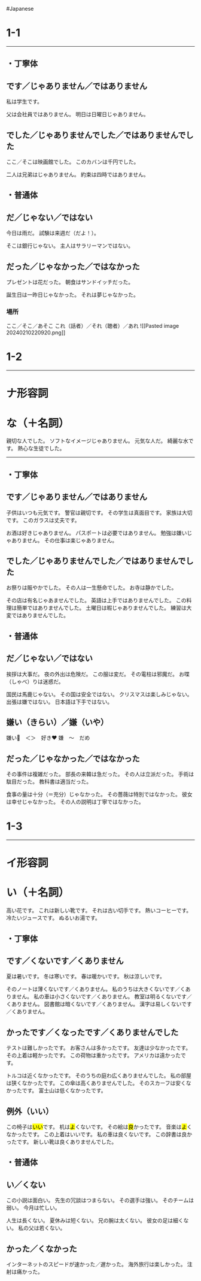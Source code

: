 #Japanese

# 1-1
---

## ・丁寧体

## です／じゃありません／ではありません

私は学生です。

父は会社員ではありません。
明日は日曜日じゃありません。

## でした／じゃありませんでした／ではありませんでした

ここ／そこは映画館でした。
このカバンは千円でした。

二人は兄弟はじゃありません。
約束は四時ではありません。

## ・普通体

## だ／じゃない／ではない

今日は雨だ。
試験は来週だ（だよ！）。

そこは銀行じゃない。
主人はサラリーマンではない。

## だった／じゃなかった／ではなかった

プレゼントは花だった。
朝食はサンドイッチだった。

誕生日は一昨日じゃなかった。
それは夢じゃなかった。

### 場所

ここ／そこ／あそこ
これ（話者）／それ（聴者）／あれ
![[Pasted image 20240210220920.png]]


# 1-2
---

# ナ形容詞

# な（＋名詞）

親切な人でした。
ソフトなイメージじゃありません。
元気な人だ。
綺麗な水です。
熱心な生徒でした。

---

## ・丁寧体

## です／じゃありません／ではありません

子供はいつも元気です。
警官は親切です。
その学生は真面目です。
家族は大切です。
このガラスは丈夫です。

お酒は好きじゃありません。
パスポートは必要ではありません。
勉強は嫌いじゃありません。
その仕事は楽じゃありません。

## でした／じゃありませんでした／ではありませんでした

お祭りは賑やかでした。
その人は一生懸命でした。
お寺は静かでした。

その店は有名じゃあませんでした。
英語は上手ではありませんでした。
この料理は簡単ではありませんでした。
土曜日は暇じゃありませんでした。
練習は大変ではありませんでした。

## ・普通体

## だ／じゃない／ではない

挨拶は大事だ。
夜の外出は危険だ。
この服は変だ。
その電柱は邪魔だ。
お喋（しゃべ）りは迷惑だ。

国民は馬鹿じゃない。
その国は安全ではない。
クリスマスは楽しみじゃない。
出張は嫌ではない。
日本語は下手ではない。

## 嫌い（きらい）／嫌（いや）

嫌い🤢　＜＞　好き❤️
嫌　〜　だめ

## だった／じゃなかった／ではなかった

その事件は複雑だった。
部長の来韓は急だった。
その人は立派だった。
手術は駄目だった。
教科書は適当だった。

食事の量は十分（＝充分）じゃなかった。
その薔薇は特別ではなかった。
彼女は幸せじゃなかった。
その人の説明は丁寧ではなかった。

# 1-3

---

# イ形容詞

# い（＋名詞）

高い花です。
これは新しい靴です。
それは古い切手です。
熱いコーヒーです。
冷たいジュースです。
ぬるいお湯です。

## ・丁寧体

## です／くないです／くありません

夏は暑いです。
冬は寒いです。
春は暖かいです。
秋は涼しいです。

そのノートは薄くないです／くありません。
私のうちは大きくないです／くありません。
私の車は小さくないです／くありません。
教室は明るくないです／くありません。
図書館は暗くないです／くありません。
漢字は易しくないです／くありません。

## かったです／くなったです／くありませんでした

テストは難しかったです。
お客さんは多かったです。
友達は少なかったです。
その上着は軽かったです。
この荷物は重かったです。
アメリカは遠かったです。

トルコは近くなかったです。
そのうちの庭わ広くありませんでした。
私の部屋は狭くなかったです。
この傘は高くありませんでした。
そのスカーフは安くなかったです。
富士山は低くなかったです。

## 例外（いい）

この椅子は<mark class="hltr-cyan">いい</mark>です。
机は<mark class="hltr-green">よ</mark>くないです。
その絵は<mark class="hltr-green">良</mark>かったです。
音楽は<mark class="hltr-green">よ</mark>くなかったです。
この上着はいいです。
私の車は良くないです。
この辞書は良かったです。
新しい靴は良くありませんでした。

## ・普通体

## い／くない

この小説は面白い。
先生の冗談はつまらない。
その選手は強い。
そのチームは弱い。
今月は忙しい。

人生は長くない。
夏休みは短くない。
兄の腕は太くない。
彼女の足は細くない。
私の父は若くない。

## かった／くなかった

インターネットのスピードが速かった／遅かった。
海外旅行は楽しかった。
注射は痛かった。
